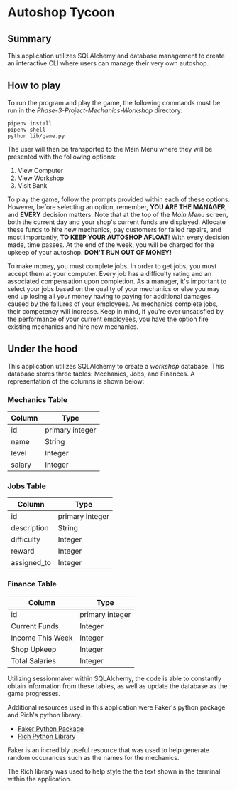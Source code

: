 # Autoshop Tycoon
## Summary

This application utilizes SQLAlchemy and database management to create an interactive CLI where users can manage their very own autoshop.

## How to play

To run the program and play the game, the following commands must be run in the *Phase-3-Project-Mechanics-Workshop* directory:
```
pipenv install
pipenv shell
python lib/game.py 

```
The user will then be transported to the Main Menu where they will be presented with the following options:
1. View Computer
2. View Workshop
3. Visit Bank

To play the game, follow the prompts provided within each of these options. However, before selecting an option, remember, **YOU ARE THE MANAGER**, and **EVERY** decision matters. Note that at the top of the *Main Menu* screen, both the current day and your shop's current funds are displayed. Allocate these funds to hire new mechanics, pay customers for failed repairs, and most importantly, **TO KEEP YOUR AUTOSHOP AFLOAT**! With every decision made, time passes. At the end of the week, you will be charged for the upkeep of your autoshop. **DON'T RUN OUT OF MONEY!**

To make money, you must complete jobs. In order to get jobs, you must accept them at your computer. Every job has a difficulty rating and an associated compensation upon completion. As a manager, it's important to select your jobs based on the quality of your mechanics or else you may end up losing all your money having to paying for additional damages caused by the failures of your employees. As mechanics complete jobs, their competency will increase. Keep in mind, if you're ever unsatisfied by the performance of your current employees, you have the option fire existing mechanics and hire new mechanics. 


## Under the hood

This application utilizes SQLAlchemy to create a *workshop* database. This database stores three tables: Mechanics, Jobs, and Finances. A representation of the columns is shown below:
### Mechanics Table
| Column|Type|
|-----|-------|       
|id|primary integer|
| name|String|
| level|Integer|
| salary|Integer|

### Jobs Table
| Column|Type|
|-----|-------|       
|id|primary integer|
|description|String|
|difficulty|Integer|
|reward|Integer|
|assigned_to|Integer|

### Finance Table
| Column|Type|
|-----|-------|       
|id|primary integer|
|Current Funds|Integer|
|Income This Week|Integer|
|Shop Upkeep|Integer|
|Total Salaries|Integer|

Utilizing sessionmaker within SQLAlchemy, the code is able to constantly obtain information from these tables, as well as update the database as the game progresses. 

Additional resources used in this application were Faker's python package and Rich's python library. 
- [Faker Python Package](https://faker.readthedocs.io/en/master/)
- [Rich Python Library](https://rich.readthedocs.io/en/stable/introduction.html)

Faker is an incredibly useful resource that was used to help generate random occurances such as the names for the mechanics. 

The Rich library was used to help style the the text shown in the terminal within the application.
